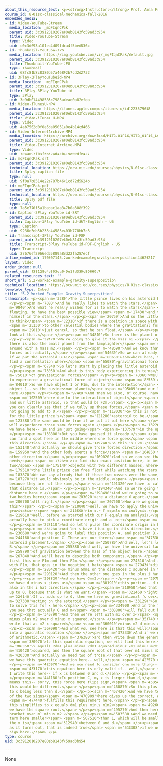 ```yaml
---
about_this_resource_text: <p><strong>Instructor:</strong> Prof. Anna Frebel</p>
course_id: 8-01sc-classical-mechanics-fall-2016
embedded_media:
- id: Video-YouTube-Stream
  media_location: _mqFIqnCPak
  parent_uid: 3c3912010207e80eb8143fc59ad3b954
  title: Video-YouTube-Stream
  type: Video
  uid: c0c3d693a101eb4d09fdca4f5bed836c
- id: Thumbnail-YouTube-JPG
  media_location: https://img.youtube.com/vi/_mqFIqnCPak/default.jpg
  parent_uid: 3c3912010207e80eb8143fc59ad3b954
  title: Thumbnail-YouTube-JPG
  type: Thumbnail
  uid: 68fc81b8c8380b57a46892b7cd2d2732
- id: 3Play-3PlayYouTubeid-MP4
  media_location: _mqFIqnCPak
  parent_uid: 3c3912010207e80eb8143fc59ad3b954
  title: 3Play-3Play YouTube id
  type: 3Play
  uid: 3e9db014498583c7983adeae0a82efea
- id: Video-iTunesU-MP4
  media_location: https://itunes.apple.com/us/itunes-u/id1223579658
  parent_uid: 3c3912010207e80eb8143fc59ad3b954
  title: Video-iTunes U-MP4
  type: Video
  uid: 4ab7562d0f0e5da05051a0e4b14cd466
- id: Video-InternetArchive-MP4
  media_location: https://archive.org/download/MIT8.01F16/MIT8_01F16_L05v02_360p.mp4
  parent_uid: 3c3912010207e80eb8143fc59ad3b954
  title: Video-Internet Archive-MP4
  type: Video
  uid: 7e4a097fb3f56524d4cb41580edfe427
- id: mqFIqnCPak.srt
  parent_uid: 3c3912010207e80eb8143fc59ad3b954
  technical_location: https://ocw.mit.edu/courses/physics/8-01sc-classical-mechanics-fall-2016/week-2-newtons-laws/5.2-worked-example-gravity-superposition/5.2-worked-example-gravity-superposition/mqFIqnCPak.srt
  title: 3play caption file
  type: null
  uid: 9f0a7b8514e22a787b46c1cd72d5624b
- id: mqFIqnCPak.pdf
  parent_uid: 3c3912010207e80eb8143fc59ad3b954
  technical_location: https://ocw.mit.edu/courses/physics/8-01sc-classical-mechanics-fall-2016/week-2-newtons-laws/5.2-worked-example-gravity-superposition/5.2-worked-example-gravity-superposition/mqFIqnCPak.pdf
  title: 3play pdf file
  type: null
  uid: 7a5e770f5a1bacac1aa347b0a308f392
- id: Caption-3Play YouTube id-SRT
  parent_uid: 3c3912010207e80eb8143fc59ad3b954
  title: Caption-3Play YouTube id-SRT-English - US
  type: Caption
  uid: 9236e5eb5b233c44583e403b778bb7c3
- id: Transcript-3Play YouTube id-PDF
  parent_uid: 3c3912010207e80eb8143fc59ad3b954
  title: Transcript-3Play YouTube id-PDF-English - US
  type: Transcript
  uid: 27676ef2966ed65889a8dd22fa287ecf
inline_embed_id: 170507145.2workedexamplegravitysuperposition44629217
layout: video
order_index: null
parent_uid: f38128e4b503ea049e1fd330c59669a7
related_resources_text: ''
short_url: 5.2-worked-example-gravity-superposition
technical_location: https://ocw.mit.edu/courses/physics/8-01sc-classical-mechanics-fall-2016/week-2-newtons-laws/5.2-worked-example-gravity-superposition/5.2-worked-example-gravity-superposition
template_type: Embed
title: '5.2 Worked Example: Gravity Superposition'
transcript: <p><span m='3280'>The little prince lives on his asteroid B-612.</span>
  </p><p><span m='7080'>And he really likes to watch the stars.</span> </p><p><span
  m='9840'>And what he really wishes for is to watch the stars</span> <span m='13450'>while
  floating, to have the best possible view</span> <span m='17430'>and to just immerse
  himself in the stars.</span> </p><p><span m='20769'>And so the little prince has
  to think</span> <span m='22310'>if there is a position in space with respect</span>
  <span m='25130'>to other celestial bodies where the gravitational force would</span>
  <span m='29010'>just cancel, so that he can float.</span> </p><p><span m='32420'>Let's
  look at that.</span> </p><p><span m='34810'>So there is the planet of the businessman.</span>
  </p><p><span m='38470'>We're going to give it the mass m1.</span> </p><p><span m='40970'>And
  there is also the small planet from the lamplighter</span> <span m='44310'>floating
  around with a mass m2.</span> </p><p><span m='48690'>And we know that gravitational
  forces act radially.</span> </p><p><span m='54630'>So we can already see here that
  if we put the asteroid B-612</span> <span m='60660'>somewhere here, then maybe we
  find a constellation where</span> <span m='65080'>gravitational forces cancel.</span>
  </p><p><span m='67840'>So let's start by placing the little asteroid over here.</span>
  </p><p><span m='73050'>And what is this body experiencing in terms</span> <span
  m='75610'>of gravitational forces?</span> </p><p><span m='78360'>Well, it's going
  to experience a gravitational force of object</span> <span m='82539'>1.</span> </p><p><span
  m='84010'>So we have object 1 or F1m, due to the interaction</span> <span m='91090'>between
  object 1-- so the businessman planet</span> <span m='95009'>and our little asteroid
  here.</span> </p><p><span m='97460'>And then we also, of course, have the same direction</span>
  <span m='102509'>here due to the interaction of object</span> <span m='105310'>2
  and our little asteroid, so that would be F2m.</span> </p><p><span m='111630'>And
  you can clearly see that if we tally up these forces,</span> <span m='115820'>they're
  not going to add to 0.</span> </p><p><span m='118030'>So this is not a good location
  for the little prince's</span> <span m='121280'>asteroid to be.</span> </p><p><span
  m='123380'>The same would be true if we put it out here.</span> </p><p><span m='127200'>It
  will experience those same forces again.</span> </p><p><span m='132260'>What do
  we have here-- 1m and 2m just going</span> <span m='137579'>in the opposite direction.</span>
  </p><p><span m='138800'>But you have guessed it already.</span> </p><p><span m='141360'>We
  can find a spot here in the middle where one force goes</span> <span m='148560'>in
  this direction.</span> </p><p><span m='149740'>So this is F2m.</span> </p><p><span
  m='153140'>And actually we should give those forces direction.</span> </p><p><span
  m='159950'>And the other body exerts a force</span> <span m='164850'>going in the
  other direction.</span> </p><p><span m='169020'>And so we can see that we now just
  need</span> <span m='172390'>to find that exact position here, in between these
  two</span> <span m='175140'>objects with two different masses, where</span> <span
  m='179510'>the little prince can free float while watching the stars.</span> </p><p><span
  m='183870'>We can say already that if these two masses were the same,</span> <span
  m='187270'>it would obviously be in the middle.</span> </p><p><span m='189380'>But
  because they are not the same,</span> <span m='191320'>we have to calculate what
  that distance is.</span> </p><p><span m='194340'>And so we're going to label this
  distance here x.</span> </p><p><span m='198490'>And we're going to say that the
  two bodies here</span> <span m='203020'>are a distance d apart.</span> </p><p><span
  m='206700'>All right.</span> </p><p><span m='207200'>How are we going to go about
  this?</span> </p><p><span m='210040'>Well, we have to apply the universal law of
  gravitation</span> <span m='213590'>in our F equals ma analysis.</span> </p><p><span
  m='219610'>Well, before we started with our F equals ma analysis,</span> <span m='222400'>we
  actually have to pick a coordinate origin and a unit</span> <span m='226200'>vector.</span>
  </p><p><span m='227110'>And so let's place the coordinate origin in here.</span>
  </p><p><span m='232230'>And let's have i hat go in this direction.</span> </p><p><span
  m='236680'>And we're going to label this position A, and position B,</span> <span
  m='244160'>and position C. These are our three</span> <span m='247530'>options for
  asteroid placement.</span> </p><p><span m='250780'>And well, let's look at position
  B.</span> </p><p><span m='255880'>And well, we have the universal law</span> <span
  m='259790'>of gravitation between the mass of the object here.</span> </p><p><span
  m='267840'>And we'll have to describe both components.</span> </p><p><span m='270420'>So
  first this one F1m and then F2m.</span> </p><p><span m='274510'>And if we start
  with F1m, that goes in the negative i hat</span> <span m='279430'>direction.</span>
  </p><p><span m='280420'>So minus Gmm1 on the distances x squared in the i hat direction.</span>
  </p><p><span m='290120'>And then the other one goes in the plus i hat direction.</span>
  </p><p><span m='293820'>And we have Gmm2.</span> </p><p><span m='297590'>And now
  we have d minus x gives us</span> <span m='301910'>this portion-- d minus x squared
  also in the i hat direction.</span> </p><p><span m='310950'>And that needs to add
  up to 0, because that is what we want,</span> <span m='321460'>right?</span> </p><p><span
  m='324140'>If it adds up to 0, then we have no gravitational forces</span> <span
  m='327330'>acting on the asteroid.</span> </p><p><span m='331290'>So now we need
  to solve this for x here.</span> </p><p><span m='334900'>And in the first step,
  you see that actually G and m</span> <span m='338800'>will fall out here.</span>
  </p><p><span m='340790'>And then we're left with m1 over x</span> <span m='344030'>squared
  minus plus m2 over d minus x squared.</span> </p><p><span m='353740'>And we can
  write that as m2 x squared</span> <span m='360010'>minus m2 d minus x squared.</span>
  </p><p><span m='367090'>And what you see here is that this will</span> <span m='370190'>turn
  into a quadratic equation.</span> </p><p><span m='373330'>And if we do a few steps
  of arithmetic,</span> <span m='376380'>and then write down the general solution</span>
  <span m='380970'>to this quadratic equation, we will find this here.</span> </p><p><span
  m='386350'>x equals 2dm1 plus minus 2dm1 squared minus 4m1 minus m2m1d</span> <span
  m='410420'>squared, and then the square root of that over m1 minus m2.</span> </p><p><span
  m='420330'>And actually we need two of those.</span> </p><p><span m='423870'>So
  we have this quadratic equation here-- well,</span> <span m='427570'>the solution.</span>
  </p><p><span m='428970'>And we now need to consider one more thing-- namely,</span>
  <span m='433170'>this equation here is only valid if-- well,</span> <span m='438820'>can
  I write this here-- if x is between 0 and d.</span> </p><p><span m='445860'>Right?</span>
  </p><p><span m='447180'>In position C, my x is larger than d,</span> <span m='452350'>which
  means this-- sorry, this force here flips sign,</span> <span m='458540'>and then
  this would be different.</span> </p><p><span m='460870'>So this plus here refers
  to x being less than d.</span> </p><p><span m='467420'>And we have to decide which
  of the two signs</span> <span m='470909'>here gives us the correct, which will</span>
  <span m='477440'>fulfills this requirement here.</span> </p><p><span m='480130'>So
  this simplifies to x equals dm1 plus minus m1m2</span> <span m='492660'>and here
  we have the square root.</span> </p><p><span m='495270'>And then here, we have another
  bracket over m1 minus m2.</span> </p><p><span m='503580'>And we need to get this
  term here smaller</span> <span m='507510'>than 1, which will be smaller than 1 if
  the x is</span> <span m='512940'>between 0 and d.</span> </p><p><span m='515169'>And
  as it turns out, that is indeed true</span> <span m='518308'>if we use the minus
  sign here.</span> </p>
type: course
uid: 3c3912010207e80eb8143fc59ad3b954

---
```

None